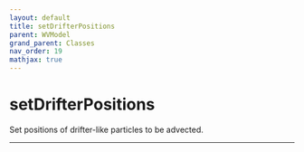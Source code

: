 ```yaml
---
layout: default
title: setDrifterPositions
parent: WVModel
grand_parent: Classes
nav_order: 19
mathjax: true
---
```


#  setDrifterPositions

Set positions of drifter-like particles to be advected.


---

